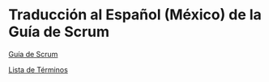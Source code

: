 # Traducción al Español (México) de la Guía de Scrum

[Guía de Scrum](2016-Scrum-Guide-es_MX.md)

[Lista de Términos](terminology.md)

